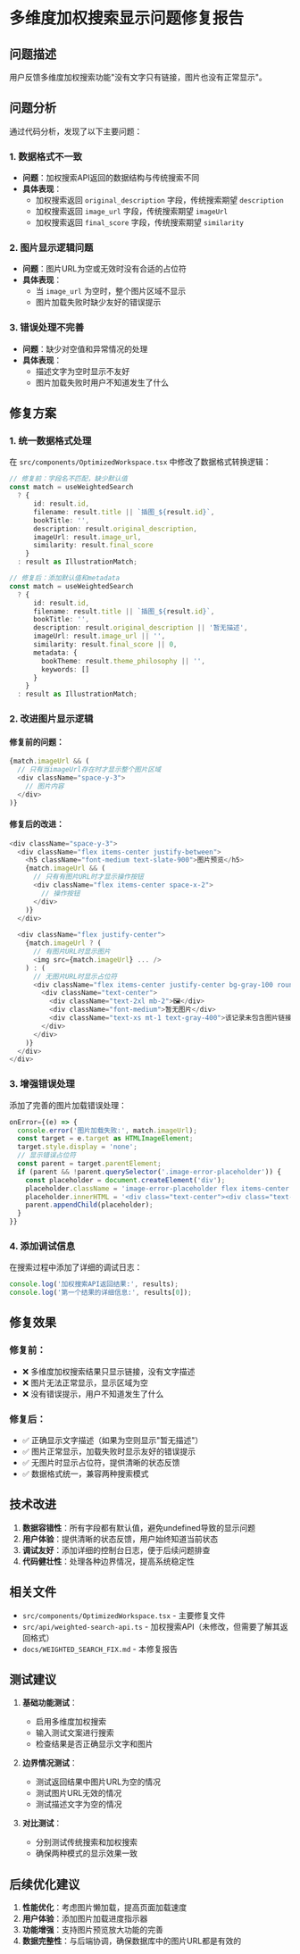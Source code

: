 # 多维度加权搜索显示问题修复报告

## 问题描述
用户反馈多维度加权搜索功能"没有文字只有链接，图片也没有正常显示"。

## 问题分析

通过代码分析，发现了以下主要问题：

### 1. 数据格式不一致
- **问题**：加权搜索API返回的数据结构与传统搜索不同
- **具体表现**：
  - 加权搜索返回 `original_description` 字段，传统搜索期望 `description`
  - 加权搜索返回 `image_url` 字段，传统搜索期望 `imageUrl`
  - 加权搜索返回 `final_score` 字段，传统搜索期望 `similarity`

### 2. 图片显示逻辑问题
- **问题**：图片URL为空或无效时没有合适的占位符
- **具体表现**：
  - 当 `image_url` 为空时，整个图片区域不显示
  - 图片加载失败时缺少友好的错误提示

### 3. 错误处理不完善
- **问题**：缺少对空值和异常情况的处理
- **具体表现**：
  - 描述文字为空时显示不友好
  - 图片加载失败时用户不知道发生了什么

## 修复方案

### 1. 统一数据格式处理

在 `src/components/OptimizedWorkspace.tsx` 中修改了数据格式转换逻辑：

```typescript
// 修复前：字段名不匹配，缺少默认值
const match = useWeightedSearch 
  ? {
      id: result.id,
      filename: result.title || `插图_${result.id}`,
      bookTitle: '',
      description: result.original_description,
      imageUrl: result.image_url,
      similarity: result.final_score
    }
  : result as IllustrationMatch;

// 修复后：添加默认值和metadata
const match = useWeightedSearch 
  ? {
      id: result.id,
      filename: result.title || `插图_${result.id}`,
      bookTitle: '',
      description: result.original_description || '暂无描述',
      imageUrl: result.image_url || '',
      similarity: result.final_score || 0,
      metadata: {
        bookTheme: result.theme_philosophy || '',
        keywords: []
      }
    }
  : result as IllustrationMatch;
```

### 2. 改进图片显示逻辑

#### 修复前的问题：
```typescript
{match.imageUrl && (
  // 只有当imageUrl存在时才显示整个图片区域
  <div className="space-y-3">
    // 图片内容
  </div>
)}
```

#### 修复后的改进：
```typescript
<div className="space-y-3">
  <div className="flex items-center justify-between">
    <h5 className="font-medium text-slate-900">图片预览</h5>
    {match.imageUrl && (
      // 只有有图片URL时才显示操作按钮
      <div className="flex items-center space-x-2">
        // 操作按钮
      </div>
    )}
  </div>
  
  <div className="flex justify-center">
    {match.imageUrl ? (
      // 有图片URL时显示图片
      <img src={match.imageUrl} ... />
    ) : (
      // 无图片URL时显示占位符
      <div className="flex items-center justify-center bg-gray-100 rounded-lg p-8 text-gray-500 border-2 border-dashed border-gray-300">
        <div className="text-center">
          <div className="text-2xl mb-2">🖼️</div>
          <div className="font-medium">暂无图片</div>
          <div className="text-xs mt-1 text-gray-400">该记录未包含图片链接</div>
        </div>
      </div>
    )}
  </div>
</div>
```

### 3. 增强错误处理

添加了完善的图片加载错误处理：

```typescript
onError={(e) => {
  console.error('图片加载失败:', match.imageUrl);
  const target = e.target as HTMLImageElement;
  target.style.display = 'none';
  // 显示错误占位符
  const parent = target.parentElement;
  if (parent && !parent.querySelector('.image-error-placeholder')) {
    const placeholder = document.createElement('div');
    placeholder.className = 'image-error-placeholder flex items-center justify-center bg-gray-100 rounded-lg p-8 text-gray-500 border-2 border-dashed border-gray-300 max-w-xs max-h-48';
    placeholder.innerHTML = '<div class="text-center"><div class="text-2xl mb-2">🖼️</div><div class="font-medium">图片加载失败</div><div class="text-xs mt-1 text-gray-400 break-all">URL: ' + match.imageUrl + '</div></div>';
    parent.appendChild(placeholder);
  }
}}
```

### 4. 添加调试信息

在搜索过程中添加了详细的调试日志：

```typescript
console.log('加权搜索API返回结果:', results);
console.log('第一个结果的详细信息:', results[0]);
```

## 修复效果

### 修复前：
- ❌ 多维度加权搜索结果只显示链接，没有文字描述
- ❌ 图片无法正常显示，显示区域为空
- ❌ 没有错误提示，用户不知道发生了什么

### 修复后：
- ✅ 正确显示文字描述（如果为空则显示"暂无描述"）
- ✅ 图片正常显示，加载失败时显示友好的错误提示
- ✅ 无图片时显示占位符，提供清晰的状态反馈
- ✅ 数据格式统一，兼容两种搜索模式

## 技术改进

1. **数据容错性**：所有字段都有默认值，避免undefined导致的显示问题
2. **用户体验**：提供清晰的状态反馈，用户始终知道当前状态
3. **调试友好**：添加详细的控制台日志，便于后续问题排查
4. **代码健壮性**：处理各种边界情况，提高系统稳定性

## 相关文件

- `src/components/OptimizedWorkspace.tsx` - 主要修复文件
- `src/api/weighted-search-api.ts` - 加权搜索API（未修改，但需要了解其返回格式）
- `docs/WEIGHTED_SEARCH_FIX.md` - 本修复报告

## 测试建议

1. **基础功能测试**：
   - 启用多维度加权搜索
   - 输入测试文案进行搜索
   - 检查结果是否正确显示文字和图片

2. **边界情况测试**：
   - 测试返回结果中图片URL为空的情况
   - 测试图片URL无效的情况
   - 测试描述文字为空的情况

3. **对比测试**：
   - 分别测试传统搜索和加权搜索
   - 确保两种模式的显示效果一致

## 后续优化建议

1. **性能优化**：考虑图片懒加载，提高页面加载速度
2. **用户体验**：添加图片加载进度指示器
3. **功能增强**：支持图片预览放大功能的完善
4. **数据完整性**：与后端协调，确保数据库中的图片URL都是有效的

